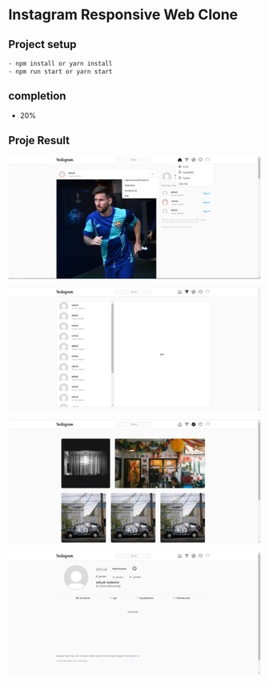 # Instagram Responsive Web Clone

## Project setup

```
- npm install or yarn install
- npm run start or yarn start
```

## completion

- 20%

## Proje Result

![Home Screen](assets/home-screen.png)

![Direct Screen](assets/direct-screen.png)

![Explore Screen](assets/explore-screen.png)

![Profile Screen](assets/profile-screen.png)
